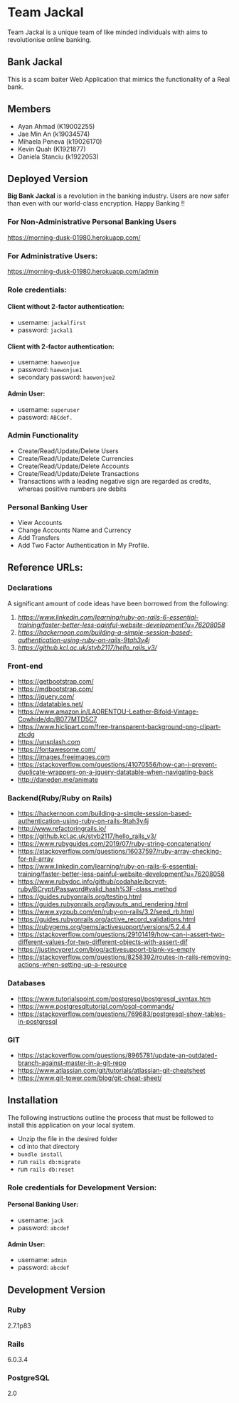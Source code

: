 # Team Jackal

Team Jackal is a unique team of like minded individuals with aims to revolutionise online banking.

## Bank Jackal

This is a scam baiter Web Application that mimics the functionality of a Real bank.

## Members
- Ayan Ahmad (K19002255)
- Jae Min An (k19034574)
- Mihaela Peneva (k19026170)
- Kevin Quah (K1921877)
- Daniela Stanciu (k1922053)

## Deployed Version  
**Big Bank Jackal** is a revolution in the banking industry. Users are now safer than even with our world-class encryption. Happy Banking !!

### For Non-Administrative Personal Banking Users
https://morning-dusk-01980.herokuapp.com/  

### For Administrative Users:  
https://morning-dusk-01980.herokuapp.com/admin  

### Role credentials:  

#### Client without 2-factor authentication:  
- username: ```jackalfirst```  
- password: ```jackal1```  

#### Client with 2-factor authentication:  
- username: ```haewonjue```
- password: ```haewonjue1```  
- secondary password: ```haewonjue2```

#### Admin User:  
- username: ```superuser```
- password: ```ABCdef.```

### Admin Functionality
- Create/Read/Update/Delete Users
- Create/Read/Update/Delete Currencies
- Create/Read/Update/Delete Accounts
- Create/Read/Update/Delete Transactions
- Transactions with a leading negative sign are regarded as credits, whereas positive numbers are debits

### Personal Banking User
- View Accounts
- Change Accounts Name and Currency
- Add Transfers
- Add Two Factor Authentication in My Profile.
  
## Reference URLs:  

### Declarations

A significant amount of code ideas have been borrowed from the following: 
1. *https://www.linkedin.com/learning/ruby-on-rails-6-essential-training/faster-better-less-painful-website-development?u=76208058*
2. *https://hackernoon.com/building-a-simple-session-based-authentication-using-ruby-on-rails-9tah3y4j*
3. *https://github.kcl.ac.uk/stvb2117/hello_rails_v3/*


### Front-end  
- https://getbootstrap.com/  
- https://mdbootstrap.com/  
- https://jquery.com/  
- https://datatables.net/  
- https://www.amazon.in/LAORENTOU-Leather-Bifold-Vintage-Cowhide/dp/B077MTD5C7  
- https://www.hiclipart.com/free-transparent-background-png-clipart-ztcdg  
- https://unsplash.com  
- https://fontawesome.com/
- https://images.freeimages.com
- https://stackoverflow.com/questions/41070556/how-can-i-prevent-duplicate-wrappers-on-a-jquery-datatable-when-navigating-back
- http://daneden.me/animate
  
### Backend(Ruby/Ruby on Rails)  
- https://hackernoon.com/building-a-simple-session-based-authentication-using-ruby-on-rails-9tah3y4j  
- http://www.refactoringrails.io/  
- https://github.kcl.ac.uk/stvb2117/hello_rails_v3/  
- https://www.rubyguides.com/2019/07/ruby-string-concatenation/  
- https://stackoverflow.com/questions/16037597/ruby-array-checking-for-nil-array  
- https://www.linkedin.com/learning/ruby-on-rails-6-essential-training/faster-better-less-painful-website-development?u=76208058  
- https://www.rubydoc.info/github/codahale/bcrypt-ruby/BCrypt/Password#valid_hash%3F-class_method  
- https://guides.rubyonrails.org/testing.html  
- https://guides.rubyonrails.org/layouts_and_rendering.html  
- https://www.xyzpub.com/en/ruby-on-rails/3.2/seed_rb.html  
- https://guides.rubyonrails.org/active_record_validations.html  
- https://rubygems.org/gems/activesupport/versions/5.2.4.4  
- https://stackoverflow.com/questions/29101419/how-can-i-assert-two-different-values-for-two-different-objects-with-assert-dif
- https://justincypret.com/blog/activesupport-blank-vs-empty  
- https://stackoverflow.com/questions/8258392/routes-in-rails-removing-actions-when-setting-up-a-resource
  
### Databases  
- https://www.tutorialspoint.com/postgresql/postgresql_syntax.htm  
- https://www.postgresqltutorial.com/psql-commands/  
- https://stackoverflow.com/questions/769683/postgresql-show-tables-in-postgresql  

### GIT
- https://stackoverflow.com/questions/8965781/update-an-outdated-branch-against-master-in-a-git-repo
- https://www.atlassian.com/git/tutorials/atlassian-git-cheatsheet
- https://www.git-tower.com/blog/git-cheat-sheet/


## Installation

The following instructions outline the process that must be followed to install this application on your local system.

- Unzip the file in the desired folder
- cd into that directory
- ```bundle install```
- run ```rails db:migrate```
- run ```rails db:reset```

### Role credentials for Development Version:

#### Personal Banking User:  
- username: ```jack```
- password: ```abcdef```  

#### Admin User:  
- username: ```admin```
- password: ```abcdef```
 

## Development Version

### Ruby
2.7.1p83
### Rails
6.0.3.4
### PostgreSQL
2.0
